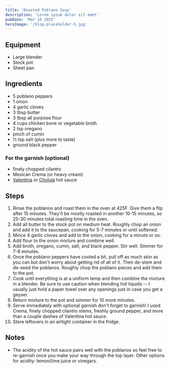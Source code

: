 ```yaml
---
title: 'Roasted Poblano Soup'
description: 'Lorem ipsum dolor sit amet'
pubDate: 'Mar 16 2025'
heroImage: '/blog-placeholder-5.jpg'
---
```


## Equipment

- Large blender
- Stock pot
- Sheet pan

## Ingredients

- 5 poblano peppers
- 1 onion
- 4 garlic cloves
- 3 tbsp butter
- 3 tbsp all purpose flour
- 4 cups chicken bone or vegetable broth
- 2 tsp oregano
- pinch of cumin
- ½ tsp salt (plus more to taste)
- ground black pepper

### For the garnish (optional)

- finely chopped cilantro
- Mexican Crema (or heavy cream)
- [Valentina](https://www.kroger.com/p/valentina-mexican-hot-sauce/0009733900005) or [Cholula](https://www.kroger.com/p/cholula-original-hot-sauce/0004973309101) hot sauce

## Steps

1. Rinse the poblanos and roast them in the oven at 425F. Give them a flip after 15 minutes. They'll be mostly roasted in another 10-15 minutes, so 25-30 minutes total roasting time in the oven.
2. Add all butter to the stock pot on medium heat. Roughly chop an onion and add it to the saucepan, cooking for 5-7 minutes or until softened.
3. Mince 4 garlic cloves and add to the onion, cooking for a minute or so.
4. Add flour to the onion mixture and combine well.
5. Add broth, oregano, cumin, salt, and black pepper. Stir well. Simmer for 7-8 minutes.
6. Once the poblano peppers have cooled a bit, pull off as much skin as you can but don't worry about getting rid of all of it. Then de-stem and de-seed the poblanos. Roughly chop the poblano pieces and add them to the pot.
7. Cook until everything is at a uniform temp and then combine the mixture in a blender. Be sure to use caution when blending hot liquids -- I usually just hold a paper towel over any openings just in case you get a geyser.
8. Return mixture to the pot and simmer for 10 more minutes.
9. Serve immediately with optional garnish don't forget to garnish! I used Crema, finely chopped cilantro stems, freshly ground pepper, and more than a couple dashes of Valentina hot sauce.
10. Store leftovers in an airtight container in the fridge.

## Notes

- The acidity of the hot sauce pairs well with the poblanos so feel free to re-garnish once you make your way through the top layer. Other options for acidity: lemon/lime juice or vinegars.
